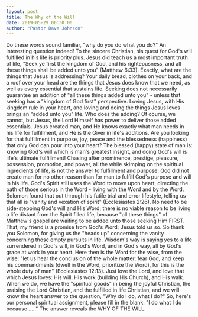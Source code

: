 ```yaml
---
layout: post
title: The Why of the Will
date: 2019-05-29 00:30:00
author: "Pastor Dave Johnson"
---
```


Do these words sound familiar, "why do you do what you do?" An interesting question indeed!  To the sincere Christian, his quest for God's will fulfilled in his life is priority plus.  Jesus did teach us a most important truth of life, "Seek ye first the kingdom of God, and his righteousness, and all these things shall be added unto you" (Matthew 6:33).  Exactly, what are the things that Jesus is addressing?   Your daily bread, clothes on your back, and a roof over your head are the things that Jesus does know that we need, as well as every essential that sustains life.  Seeking does not necessarily guarantee an addition of  "all these things added unto you" - unless that seeking has a "kingdom of God first" perspective.  Loving Jesus, with His kingdom rule in your heart, and loving and doing the things Jesus loves brings an "added unto you" life.  Who does the adding?  Of course, we cannot, but Jesus, the Lord Himself has power to deliver those added essentials.  Jesus created man, and He knows exactly what man needs in his life for fulfillment, and He is the Giver in life's additions.  Are you looking for that fulfillment in purpose, joy, peace and the blessedness (happiness) that only God can pour into your heart?  The blessed (happy) state of man is: knowing God's will which is man's greatest insight, and doing God's will is life's ultimate fulfillment!  Chasing after prominence, prestige, pleasure, possession, promotion, and power, all the while skimping on the spiritual ingredients of life, is not the answer to fulfillment and purpose.  God did not create man for no other reason than for man to fulfill God's purpose and will in his life.  God's Spirit still uses the Word to move upon heart, directing the path of those serious in the Word - living with the Word and by the Word.  Solomon found that out through his futile trial and error lifestyle, telling us that all is "vanity and vexation of spirit" (Ecclesiastes 2:26).  No need to be side-stepping God's will and His Word; there is no viable reason to be living a life distant from the Spirit filled life, because "all these things" of Matthew's gospel are waiting to be added unto those seeking Him FIRST.  That, my friend is a promise from God's Word; Jesus told us so.  So thank you Solomon, for giving us the "heads up" concerning the vanity concerning those empty pursuits in life.  Wisdom's way is saying yes to a life surrendered in God's will, in God's Word, and in God's way, all by God's grace at work in your heart.  Here then is the Word for the wise, from the wise: "let us hear the conclusion of the whole matter: fear God, and keep his commandments (dwell in the Word, prioritize the Word), for this is the whole duty of man" (Ecclesiastes 12:13).  Just love the Lord, and love that which Jesus loves: His will, His work (building His Church), and His walk.  When we do, we have the "spiritual goods" in being the joyful Christian, the praising the Lord Christian, and the fulfilled in life Christian, and we will know the heart answer to the question, "Why do I do, what I do?"   So, here's our personal spiritual assignment, please fill in the blank:  "I do what I do because ....."  The answer reveals the WHY OF THE WILL.